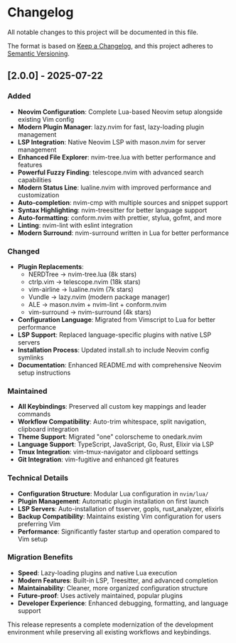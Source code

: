 # Changelog

All notable changes to this project will be documented in this file.

The format is based on [Keep a Changelog](https://keepachangelog.com/en/1.0.0/),
and this project adheres to [Semantic Versioning](https://semver.org/spec/v2.0.0.html).

## [2.0.0] - 2025-07-22

### Added
- **Neovim Configuration**: Complete Lua-based Neovim setup alongside existing Vim config
- **Modern Plugin Manager**: lazy.nvim for fast, lazy-loading plugin management
- **LSP Integration**: Native Neovim LSP with mason.nvim for server management
- **Enhanced File Explorer**: nvim-tree.lua with better performance and features
- **Powerful Fuzzy Finding**: telescope.nvim with advanced search capabilities
- **Modern Status Line**: lualine.nvim with improved performance and customization
- **Auto-completion**: nvim-cmp with multiple sources and snippet support
- **Syntax Highlighting**: nvim-treesitter for better language support
- **Auto-formatting**: conform.nvim with prettier, stylua, gofmt, and more
- **Linting**: nvim-lint with eslint integration
- **Modern Surround**: nvim-surround written in Lua for better performance

### Changed
- **Plugin Replacements**: 
  - NERDTree → nvim-tree.lua (8k stars)
  - ctrlp.vim → telescope.nvim (18k stars)
  - vim-airline → lualine.nvim (7k stars)
  - Vundle → lazy.nvim (modern package manager)
  - ALE → mason.nvim + nvim-lint + conform.nvim
  - vim-surround → nvim-surround (4k stars)
- **Configuration Language**: Migrated from Vimscript to Lua for better performance
- **LSP Support**: Replaced language-specific plugins with native LSP servers
- **Installation Process**: Updated install.sh to include Neovim config symlinks
- **Documentation**: Enhanced README.md with comprehensive Neovim setup instructions

### Maintained
- **All Keybindings**: Preserved all custom key mappings and leader commands
- **Workflow Compatibility**: Auto-trim whitespace, split navigation, clipboard integration
- **Theme Support**: Migrated "one" colorscheme to onedark.nvim
- **Language Support**: TypeScript, JavaScript, Go, Rust, Elixir via LSP
- **Tmux Integration**: vim-tmux-navigator and clipboard settings
- **Git Integration**: vim-fugitive and enhanced git features

### Technical Details
- **Configuration Structure**: Modular Lua configuration in `nvim/lua/`
- **Plugin Management**: Automatic plugin installation on first launch
- **LSP Servers**: Auto-installation of tsserver, gopls, rust_analyzer, elixirls
- **Backup Compatibility**: Maintains existing Vim configuration for users preferring Vim
- **Performance**: Significantly faster startup and operation compared to Vim setup

### Migration Benefits
- **Speed**: Lazy-loading plugins and native Lua execution
- **Modern Features**: Built-in LSP, Treesitter, and advanced completion
- **Maintainability**: Cleaner, more organized configuration structure  
- **Future-proof**: Uses actively maintained, popular plugins
- **Developer Experience**: Enhanced debugging, formatting, and language support

This release represents a complete modernization of the development environment while preserving all existing workflows and keybindings.